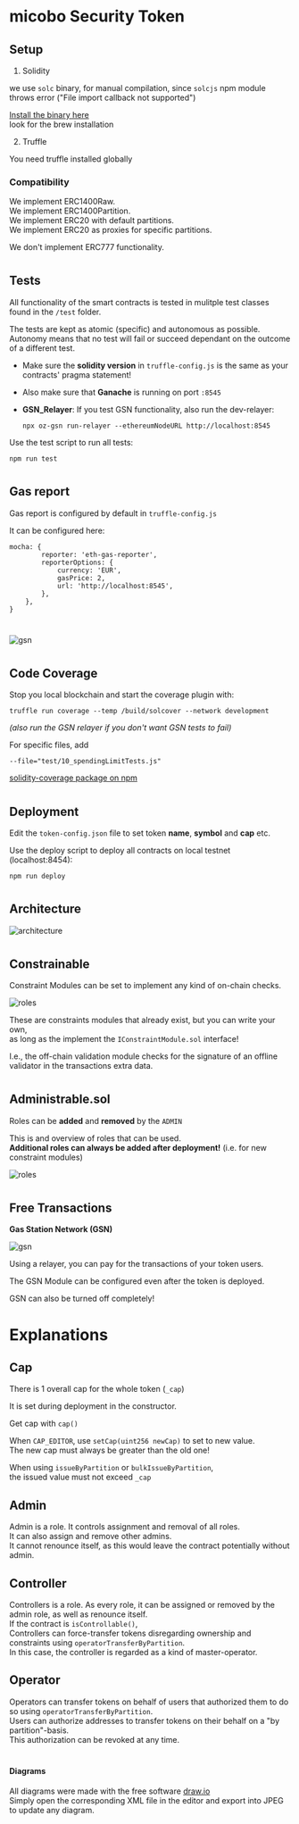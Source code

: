 # micobo Security Token

## Setup

1. Solidity

we use `solc` binary, for manual compilation, since `solcjs` npm module throws error ("File import callback not supported")

[Install the binary here](https://solidity.readthedocs.io/en/latest/installing-solidity.html)  
look for the brew installation

2. Truffle

You need truffle installed globally

### Compatibility

We implement ERC1400Raw.  
We implement ERC1400Partition.  
We implement ERC20 with default partitions.  
We implement ERC20 as proxies for specific partitions.

We don't implement ERC777 functionality.

#
## Tests

All functionality of the smart contracts is tested in mulitple test classes found in the `/test` folder.

The tests are kept as atomic (specific) and autonomous as possible.  
Autonomy means that no test will fail or succeed dependant on the outcome of a different test.

-   Make sure the **solidity version** in `truffle-config.js` is the same as your contracts' pragma statement!

*   Also make sure that **Ganache** is running on port `:8545`

*   **GSN_Relayer**: If you test GSN functionality, also run the dev-relayer:
    ```
    npx oz-gsn run-relayer --ethereumNodeURL http://localhost:8545
    ```

Use the test script to run all tests:

    npm run test

#

## Gas report

Gas report is configured by default in `truffle-config.js`

It can be configured here:

    mocha: {
            reporter: 'eth-gas-reporter',
            reporterOptions: {
                currency: 'EUR',
                gasPrice: 2,
                url: 'http://localhost:8545',
            },
        },
    }
#
![gsn](resources/gas_consumption.png "GSN")
#

## Code Coverage

Stop you local blockchain and start the coverage plugin with:

    truffle run coverage --temp /build/solcover --network development

_(also run the GSN relayer if you don't want GSN tests to fail)_

For specific files, add

    --file="test/10_spendingLimitTests.js"

[solidity-coverage package on npm](https://www.npmjs.com/package/solidity-coverage#config-options)

#

## Deployment

Edit the `token-config.json` file to set token **name**, **symbol** and **cap** etc.

Use the deploy script to deploy all contracts on local testnet (localhost:8454):

    npm run deploy

#

## Architecture

![architecture](resources/security_token.png "Architecture")

#

## Constrainable

Constraint Modules can be set to implement any kind of on-chain checks.

![roles](resources/modular-constraints.png "Roles")

These are constraints modules that already exist, but you can write your own,  
as long as the implement the `IConstraintModule.sol` interface!

I.e., the off-chain validation module checks for the signature of an offline validator in the transactions extra data.

#

## Administrable.sol

Roles can be **added** and **removed** by the `ADMIN`

This is and overview of roles that can be used.  
**Additional roles can always be added after deployment!** (i.e. for new constraint modules)

![roles](resources/CommonRoles.png "Roles")


#
## Free Transactions

**Gas Station Network (GSN)**

![gsn](resources/gsn.png "GSN")

Using a relayer, you can pay for the transactions of your token users.

The GSN Module can be configured even after the token is deployed.

GSN can also be turned off completely!

#

# Explanations

## Cap

There is 1 overall cap for the whole token (`_cap`)

It is set during deployment in the constructor.

Get cap with `cap()`

When `CAP_EDITOR`, use `setCap(uint256 newCap)` to set to new value.  
The new cap must always be greater than the old one!

When using `issueByPartition` or `bulkIssueByPartition`,  
the issued value must not exceed `_cap`


## Admin

Admin is a role.
It controls assignment and removal of all roles.  
It can also assign and remove other admins.  
It cannot renounce itself, as this would leave the contract potentially without admin.


## Controller

Controllers is a role.
As every role, it can be assigned or removed by the admin role, as well as renounce itself.  
If the contract is `isControllable()`,  
Controllers can force-transfer tokens disregarding ownership and constraints using `operatorTransferByPartition`.  
In this case, the controller is regarded as a kind of master-operator.


## Operator

Operators can transfer tokens on behalf of users that authorized them to do so using `operatorTransferByPartition`.  
Users can authorize addresses to transfer tokens on their behalf on a "by partition"-basis.  
This authorization can be revoked at any time.

#

#### Diagrams

All diagrams were made with the free software [draw.io](draw.io)  
Simply open the corresponding XML file in the editor and export into JPEG to update any diagram.
